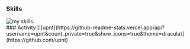 ### Skills
<img alt="my skills" src="https://skillicons.dev/icons?theme=dark&perline=7&i=python,c++,c,go,docker" />
<br>
### Activity
[![upnt](https://github-readme-stats.vercel.app/api?username=upnt&count_private=true&show_icons=true&theme=dracula)](https://github.com/upnt)

